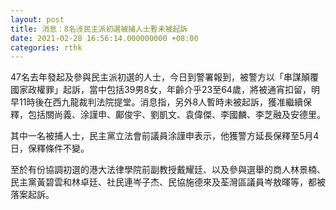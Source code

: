 ```yaml
---
layout: post
title: 消息：8名涉民主派初選被捕人士暫未被起訴
date: 2021-02-28 16:56:14.000000000 +08:00
categories: rthk
---
```


47名去年發起及參與民主派初選的人士，今日到警署報到，被警方以「串謀顛覆國家政權罪」起訴，當中包括39男8女，年齡介乎23至64歲，將被通宵扣留，明早11時後在西九龍裁判法院提堂。消息指，另外8人暫時未被起訴，獲准繼續保釋，包括關尚義、涂謹申、鄺俊宇、劉凱文、袁偉傑、李國麟、李芝融及安德里。

其中一名被捕人士，民主黨立法會前議員涂謹申表示，他獲警方延長保釋至5月4日，保釋條件不變。

至於有份協調初選的港大法律學院前副教授戴耀廷、以及參與選舉的商人林景楠、民主黨黃碧雲和林卓廷、社民連岑子杰、民協施德來及荃灣區議員岑敖暉等，都被落案起訴。
